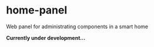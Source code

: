 # home-panel
Web panel for administrating components in a smart home

**Currently under development...**
